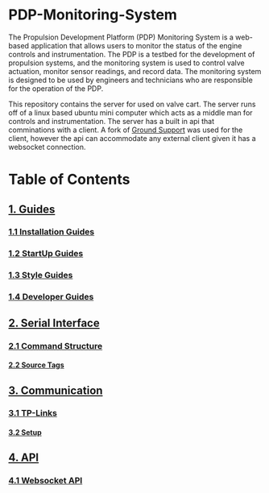 # PDP-Monitoring-System

The Propulsion Development Platform (PDP) Monitoring System is a web-based application that allows users to monitor the status of the engine controls and instrumentation. The PDP is a testbed for the development of propulsion systems, and the monitoring system is used to control valve actuation, monitor sensor readings, and record data. The monitoring system is designed to be used by engineers and technicians who are responsible for the operation of the PDP. 

This repository contains the server for used on valve cart. The server runs off of a linux based ubuntu mini computer which acts as a middle man for controls and instrumentation. The server has a built in api that comminations with a client. A fork of [Ground Support](https://github.com/UVicRocketry/Ground-Support) was used for the client, however the api can accommodate any external client given it has a websocket connection. 

# Table of Contents

## [1. Guides](Docs/guides.md)
### [1.1 Installation Guides](Docs/guides.md#installation-guide)
### [1.2 StartUp Guides](Docs/guides.md#startup-guide)
### [1.3 Style Guides](Docs/guides.md#style-guide)
### [1.4 Developer Guides](Docs/guides.md#developer-guide)
## [2. Serial Interface](Docs/serial-api.md#serial-interface)
### [2.1 Command Structure](Docs/serial-api.md#command-structure)
#### [2.2 Source Tags](Docs/serial-api.md#source-tags)
## [3. Communication](Docs/comms.md#communication)
### [3.1 TP-Links](Docs/comms.md#tp-links)
#### [3.2 Setup](Docs/comms.md#setup)
## [4. API](Docs/api.md)
### [4.1 Websocket API](Docs/ws-api.md)
